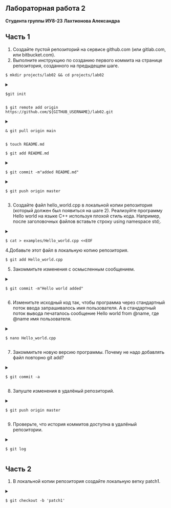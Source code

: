 ## Лабораторная работа 2
**Студента группы ИУ8-23**
**Лахтионова Александра**
## Часть 1
1. Создайте пустой репозиторий на сервисе github.com (или gitlab.com, или bitbucket.com).
2. Выполните инструкцию по созданию первого коммита на странице репозитория, созданного на предыдещем шаге.

 ```
 $ mkdir projects/lab02 && cd projects/lab02
```
<details>
<p>
<summary>

```
$git init
```

</summary>
</p>
<p>

```
Инициализирован пустой репозиторий Git в /home/alex/projects/lab02/.git/
```

</p>
</details>

```
$ git remote add origin https://github.com/${GITHUB_USERNAME}/lab02.git
```

<details>
<p>
<summary>

```
& git pull origin main
```

</summary>
</p>
<p>

```
remote: Enumerating objects: 3, done.
remote: Counting objects: 100% (3/3), done.
remote: Compressing objects: 100% (2/2), done.
remote: Total 3 (delta 0), reused 0 (delta 0), pack-reused 0 (from 0)
Распаковка объектов: 100% (3/3), 1.43 КиБ | 1.43 МиБ/с, готово.
Из https://github.com/Beedy1122/lab02
 * branch            main       -> FETCH_HEAD
 * [новая ветка]     main       -> origin/main
```

</p>
</details>

```
$ touch README.md
```

```
$ git add README.md
```

<details>
<p>
<summary>

```
$ git commit -m"added README.md"
```

</summary>
</p>
<p>

```
[master b7883dd] added README.md
 1 file changed, 0 insertions(+), 0 deletions(-)
 create mode 100644 README.md
```

</p>
</details>
<details>
<p>
<summary>

```
$ git push origin master
```

</summary>
</p>
<p>

```
Перечисление объектов: 4, готово.
Подсчет объектов: 100% (4/4), готово.
При сжатии изменений используется до 3 потоков
Сжатие объектов: 100% (2/2), готово.
Запись объектов: 100% (3/3), 279 байтов | 279.00 КиБ/с, готово.
Всего 3 (изменений 0), повторно использовано 0 (изменений 0), повторно использовано пакетов 0
remote: 
remote: Create a pull request for 'master' on GitHub by visiting:
remote:      https://github.com/Beedy1122/lab02/pull/new/master
remote: 
To https://github.com/Beedy1122/lab02.git
 * [new branch]      master -> master
```

</p>
</details>

3. Создайте файл hello_world.cpp в локальной копии репозитория (который должен был появиться на шаге 2). Реализуйте программу Hello world на языке C++ используя плохой стиль кода. Например, после заголовочных файлов вставьте строку using namespace std;.
<details>
<p>
<summary>

```
$ cat > examples/Hello_world.cpp <<EOF
```

</summary>
</p>
<p>

```
> #include <iostream>
> using namespace std;
> int main(int argc, char** argv)
> {
> cout<<"Hello World \n";
> }
> EOF
```

</p>
</details>
4.Добавьте этот файл в локальную копию репозитория.

```
$ git add Hello_world.cpp
```

5. Закоммитьте изменения с осмысленным сообщением.
<details>
  <p>
  <summary> 

```
$ git commit -m"Hello world added"
```

</summary>
</p>
<p>

```
[master 44b94fb] Hello world added
 1 file changed, 6 insertions(+)
 create mode 100644 examples/Hello_world.cpp
```

</p>
</details>

6. Изменитьте исходный код так, чтобы программа через стандартный поток ввода запрашивалось имя пользователя. А в стандартный поток вывода печаталось сообщение Hello world from @name, где @name имя пользователя.
<details>
<p>
<summary>

```
$ nano Hello_world.cpp
```

</summary>
</p>
<p>

```
#include <iostream>
#include <string>
using namespace std;
int main(int argc, char** argv)
{
string name;
cout<<"Enter your name \n";
cin>>name;
cout<<Hello world from" <<name<<endl;
}
```

</p>
</details>

7. Закоммитьте новую версию программы. Почему не надо добавлять файл повторно git add?
<details>
<p>
<summary>

```
$ git commit -a
```

</summary>
</p>
<p>

```
[master 7b36c19] file
 1 file changed, 5 insertions(+), 1 deletion(-)
```

</p>
</details>

8. Запуште изменения в удалёный репозиторий.
<details>
  <p>
  <summary> 

```
$ git push origin master
```

</summary>
</p>
<p>

```
Перечисление объектов: 9, готово.
Подсчет объектов: 100% (9/9), готово.
При сжатии изменений используется до 3 потоков
Сжатие объектов: 100% (6/6), готово.
Запись объектов: 100% (8/8), 845 байтов | 845.00 КиБ/с, готово.
Всего 8 (изменений 1), повторно использовано 0 (изменений 0), повторно использовано пакетов 0
remote: Resolving deltas: 100% (1/1), done.
To https://github.com/Beedy1122/lab02.git
   b7883dd..7b36c19  master -> master
```

</p>
</details>

9. Проверьте, что история коммитов доступна в удалёный репозитории.

<details>
  <p>
  <summary> 

```
$ git log
```
  </summary>
  </p>
  <p>

```
commit 7b36c19e708e11043e9ca8ce62b396e4f2bf1ed1 (HEAD -> master, origin/master)
Author: Beedy1122 <sashabeedy@gmail.com>
Date:   Thu May 1 19:42:49 2025 +0300

    file

commit 44b94fb164e3c9370979a80102cd781decf2b843
Author: Beedy1122 <sashabeedy@gmail.com>
Date:   Thu May 1 19:35:59 2025 +0300

    Hello world added

commit b7883dd4ad7abd3858df474f609d86003ad6d99b
Author: Beedy1122 <sashabeedy@gmail.com>
Date:   Mon Apr 28 21:49:11 2025 +0300

    added README.md

commit a1fafb08bd9ce7c699e49ad095d996d5adc831f7 (origin/main)
Author: Beedy1122 <sashabeedy@gmail.com>
Date:   Thu May 1 18:36:19 2025 +0300
```

</p>
</details>

## Часть 2
1. В локальной копии репозитория создайте локальную ветку patch1.
<details>
  <p>
  <summary> 

```
$ git checkout -b 'patch1'
```

</summary>
</p>
<p>

```
Переключились на новую ветку «patch1»
```

</p>
</detail>
2.Внесите изменения в ветке patch1 по исправлению кода и избавления от using namespace std;.
<details>
  <p>
  <summary> 

```   
$ nano Hello_world.cpp
$ cat Hello_world.cpp
```

</summary>
</p>
<p>

```
#include <iostream>
#include <string>
int main(int argc, char** argv)
{
std::string name;
std::cout<<"Enter your name \n";
std::cin>>name;
std::cout<<Hello world from" <<name<<std::endl;
}
```
</p>
</details>

3. commit, push локальную ветку в удалённый репозиторий.

```
$ git add Hello_world.cpp
```

<details>
<p>
<summary>

```
$ git commit -m"New Hello World in patch1"
```

</summary>
</p>
<p>

```
[patch1 b31bea4] New Hello World in patch1
 1 file changed, 4 insertions(+), 5 deletions(-)
```

</p>
</details>
<details>
<p>
<summary>

```
$ git push origin patch1
```

</summary>
</p>
<p>

```
Перечисление объектов: 7, готово.
Подсчет объектов: 100% (7/7), готово.
При сжатии изменений используется до 3 потоков
Сжатие объектов: 100% (3/3), готово.
Запись объектов: 100% (4/4), 393 байта | 393.00 КиБ/с, готово.
Всего 4 (изменений 2), повторно использовано 0 (изменений 0), повторно использовано пакетов 0
remote: Resolving deltas: 100% (2/2), completed with 2 local objects.
remote: 
remote: Create a pull request for 'patch1' on GitHub by visiting:
remote:      https://github.com/Beedy1122/lab02/pull/new/patch1
remote: 
To https://github.com/Beedy1122/lab02.git
 * [new branch]      patch1 -> patch1
```

</p>
</details>

4.Проверьте, что ветка patch1 доступна в удалёный репозитории.
 <details>
  <p>
  <summary> 

```
$ git log
```

</summary>
</p>
<p>

```
commit b31bea4f9565d50a2a79d3ef684556fe998cb1f1 (HEAD -> patch1, origin/patch1)
Author: Beedy1122 <sashabeedy@gmail.com>
Date:   Thu May 1 19:57:12 2025 +0300

    New Hello World in patch1

commit 7b36c19e708e11043e9ca8ce62b396e4f2bf1ed1 (origin/master, master)
Author: Beedy1122 <sashabeedy@gmail.com>
Date:   Thu May 1 19:42:49 2025 +0300

    file

commit 44b94fb164e3c9370979a80102cd781decf2b843
Author: Beedy1122 <sashabeedy@gmail.com>
Date:   Thu May 1 19:35:59 2025 +0300

    Hello world added

commit b7883dd4ad7abd3858df474f609d86003ad6d99b
Author: Beedy1122 <sashabeedy@gmail.com>
Date:   Mon Apr 28 21:49:11 2025 +0300

    added README.md

commit a1fafb08bd9ce7c699e49ad095d996d5adc831f7 (origin/main)
Author: Beedy1122 <sashabeedy@gmail.com>
Date:   Thu May 1 18:36:19 2025 +0300
Initial commit
```

</p>
</details>
5.Создайте pull-request patch1 -> master.
6. локальной копии в ветке patch1 добавьте в исходный код комментарии.
  <details>
  <p>
  <summary>

```
$ nano Hello_world.cpp
$ cat Hello_world.cpp
```
